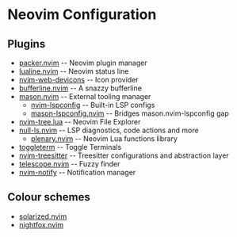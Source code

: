 # Neovim Configuration

## Plugins

- [packer.nvim](https://github.com/wbthomason/packer.nvim) -- Neovim plugin manager
- [lualine.nvim](https://github.com/nvim-lualine/lualine.nvim) -- Neovim status line
- [nvim-web-devicons](https://github.com/kyazdani142/nvim-web-devicons) -- Icon provider
- [bufferline.nvim](https://github.com/akinsho/bufferline.nvim) -- A snazzy bufferline
- [mason.nvim](https://github.com/williamboman/mason.nvim) -- External tooling manager
    - [nvim-lspconfig](https://github.com/neovim/nvim-lspconfig) -- Built-in LSP configs
    - [mason-lspconfig.nvim](https://github.com/williamboman/mason-lspconfig.nvim) -- Bridges mason.nvim-lspconfig gap 
- [nvim-tree.lua](https://github.com/kyazdani42/nvim-tree.lua) -- Neovim File Explorer
- [null-ls.nvim](https://github.com/jose-elias-alvarez/null-ls.nvim) -- LSP diagnostics, code actions and more
    - [plenary.nvim](https://github.com/nvim-lua/plenary.nvim) -- Neovim Lua functions library
- [toggleterm](https://github.com/akinsho/toggleterm.nvim) -- Toggle Terminals
- [nvim-treesitter](https://github.com/nvim-treesitter/nvim-treesitter) -- Treesitter configurations and abstraction layer
- [telescope.nvim](https://github.com/nvim-telescope/telescope.nvim) -- Fuzzy finder
- [nvim-notify](https://github.com/rcarriga/nvim-notify) -- Notification manager

## Colour schemes

- [solarized.nvim](https://github.com/shaunsingh/solarized.nvim)
- [nightfox.nvim](https://github.com/edeneast/nightfox.nvim)


